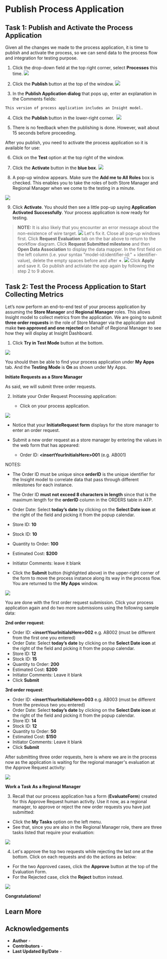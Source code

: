# Publish Process Application

## Task 1: Publish and Activate the Process Application

Given all the changes we made to the process application, it is time to publish and activate the process, so we can send data to the process flow and integration for testing purpose.

1. Click the drop-down field at the top right corner, select ****Processes**** this time. 
![](./images/insight-image73.png)

2. Click the ****Publish**** button at the top of the window.
![](./images/insight-image74.png)

3. In the ****Publish Application dialog**** that pops up, enter an explanation in the Comments fields: 
```
This version of process application includes an Insight model.
```

4. Click the ****Publish**** button in the lower-right corner. 
![](./images/insight-image75.png)

5. There is no feedback when the publishing is done. However, wait about 15 seconds before proceeding.

After you publish, you need to activate the process application so it is available for use:

6. Click on the ****Test**** option at the top right of the window. 

7. Click the ****Activate**** button in the ****blue box****. 
![](./images/insight-image76.png)

8. A pop-up window appears.  Make sure the ****Add me to All Roles**** box is checked.  This enables you to take the roles of both Store Manager and Regional Manager when we come to the testing in a minute.

![](./images/activate-to-test-screen.png)

9. Click ****Activate****. You should then see a little pop-up saying ****Application Activated Successfully****.  Your process application is now ready for testing.

> **NOTE:** It is also likely that you encounter an error message about the non-existence of wire target. ![](./images/insight-error.png)  Let's fix it.  Close all pop-up windows first.  Click **Request Evaluation** tab on the bar above to return to the workflow diagram.  Click **Request Submitted milestone** and then **Open Data Association** to display the data mapper.  In the first field on the left column (i.e. your syntax "model-id:identifier-id:" + identifier-value), delete the empty spaces before and after **+**.  ![](./images/insight-errorfix.png)  Click **Apply** and save it.  Go publish and activiate the app again by following the step 2 to 9 above.

## Task 2: Test the Process Application to Start Collecting Metrics

Let’s now perform an end-to-end test of your process application by assuming the ****Store Manager**** and ****Regional Manager**** roles. This allows Insight model to collect metrics from the application. We are going to submit ****three order requests**** in the role of Store Manager via the application and make ****two approved and one rejected**** on behalf of Regional Manager to see how they will display at Insight Dashboard.

1. Click ****Try in Test Mode**** button at the bottom.

![](./images/insight-image77.png)

You should then be able to find your process application under ****My Apps**** tab. And the ****Testing Mode**** is ****On**** as shown under My Apps.

****Initiate Requests as a Store Manager****

As said, we will submit three order requests.

2. Initiate your Order Request Processing application:
    
      - Click on your process application.

![](./images/process-app-under-my-apps-screen.png)

  - Notice that your ****InitiateRequest form**** displays for the store manager to enter an order request.

  - Submit a new order request as a store manager by entering the values in the web form that has appeared:
    
      - Order ID: ****\<insertYourInitialsHere\>001**** (e.g. AB001)

  NOTES:

  - The Order ID must be unique since ****orderID**** is the unique identifier for the Insight model to correlate data that pass through different milestones for each instance.

  - The Order ID ****must not exceed 8 characters in length**** since that is the maximum length for the ****orderID**** column in the ORDERS table in ATP.

  - Order Date: Select ****today’s date**** by clicking on the ****Select Date icon**** at the right of the field and picking it from the popup calendar.

  - Store ID: ****10****

  - Stock ID: ****10****

  - Quantity to Order: ****100****

  - Estimated Cost: ****$200****

  - Initiator Comments: leave it blank

  - Click the ****Submit**** button (highlighted above) in the upper-right corner of the form to move the process instance along its way in the process flow. You are returned to the ****My Apps**** window.

![](./images/insight-image78.png)

You are done with the first order request submission. Click your process application again and do two more submissions using the following sample data:

****2nd order request****:
  - Order ID: ****\<insertYourInitialsHere\>002**** e.g. AB002 (must be different from the first one you entered)
  - Order Date: Select ****today’s date**** by clicking on the ****Select Date icon**** at the right of the field and picking it from the popup calendar.
  - Store ID: ****12****
  - Stock ID: ****15****
  - Quantity to Order: ****200****
  - Estimated Cost: ****$200****
  - Initiator Comments: Leave it blank
  - Click ****Submit****

****3rd order request****:
  - Order ID: ****\<insertYourInitialsHere\>003**** e.g. AB003 (must be different from the previous two you entered)
  - Order Date: Select ****today’s date**** by clicking on the ****Select Date icon**** at the right of the field and picking it from the popup calendar.
  - Store ID: ****14****
  - Stock ID: ****12****
  - Quantity to Order: ****50****
  - Estimated Cost: ****$150****
  - Initiator Comments: Leave it blank
  - Click ****Submit****

After submitting three order requests, here is where we are in the process now as the application is waiting for the regional manager's evaluation at the Approve Request activity:

![](./images/image104.png)


****Work a Task As a Regional Manager****

3. Recall that our process application has a form (****EvaluateForm****) created for this Approve Request human activity. Use it now, as a regional manager, to approve or reject the new order requests you have just submitted:
  - Click the ****My Tasks**** option on the left menu.
  - See that, since you are also in the Regional Manager role, there are three tasks listed that require your evaluation:

![](./images/insight-image79.png)

4. Let's approve the top two requests while rejecting the last one at the bottom. Click on each requests and do the actions as below:
  - For the two Approved cases, click the ****Approve**** button at the top of the Evaluation Form.
  - For the Rejected case, click the ****Reject**** button instead.  

![](./images/insight-image80.png)


   **Congratulations!**  

## Learn More



## Acknowledgements

* **Author** - 
* **Contributors** -  
* **Last Updated By/Date** -
